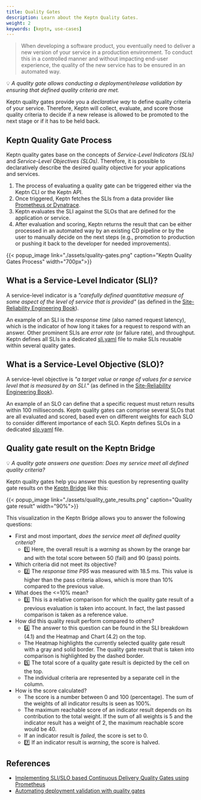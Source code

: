 ```yaml
---
title: Quality Gates
description: Learn about the Keptn Quality Gates.
weight: 2
keywords: [keptn, use-cases]
---
```


> When developing a software product, you eventually need to deliver a new version of your service in a production environment. To conduct this in a controlled manner and without impacting end-user experience, the quality of the new service has to be ensured in an automated way. 

:bulb: *A quality gate allows conducting a deployment/release validation by ensuring that defined quality criteria are met.*

Keptn quality gates provide you a *declarative way* to define quality criteria of your service. Therefore, Keptn will collect, evaluate, and score those quality criteria to decide if a new release is allowed to be promoted to the next stage or if it has to be held back.

## Keptn Quality Gate Process

Keptn quality gates base on the concepts of *Service-Level Indicators (SLIs)* and *Service-Level Objectives (SLOs)*. Therefore, it is possible to declaratively describe the desired quality objective for your applications and services.

1. The process of evaluating a quality gate can be triggered either via the Keptn CLI or the Keptn API. 
1. Once triggered, Keptn fetches the SLIs from a data provider like [Prometheus or Dynatrace](../../0.15.x/quality_gates/sli-provider/). 
1. Keptn evaluates the SLI against the SLOs that are defined for the application or service. 
1. After evaluation and scoring, Keptn returns the result that can be either processed in an automated way by an existing CD pipeline or by the user to manually decide on the next steps (e.g., promotion to production or pushing it back to the developer for needed improvements).

  {{< popup_image
  link="./assets/quality-gates.png"
  caption="Keptn Quality Gates Process"
  width="700px">}}

## What is a Service-Level Indicator (SLI)?

A service-level indicator is a *"carefully defined quantitative measure of some aspect of the level of service that is provided"* (as defined in the [Site-Reliability Engineering Book](https://landing.google.com/sre/sre-book/chapters/service-level-objectives/)). 

An example of an SLI is the *response time* (also named request latency), which is the indicator of how long it takes for a request to respond with an answer. Other prominent SLIs are *error rate* (or failure rate), and throughput. Keptn defines all SLIs in a dedicated [sli.yaml](../../0.15.x/reference/files/sli/)  file to make SLIs reusable within several quality gates.

## What is a Service-Level Objective (SLO)?

A service-level objective is *"a target value or range of values for a service level that is measured by an SLI."* (as defined in the [Site-Reliability Engineering Book](https://landing.google.com/sre/sre-book/chapters/service-level-objectives/)). 

An example of an SLO can define that a specific request must return results within 100 milliseconds. Keptn quality gates can comprise several SLOs that are all evaluated and scored, based even on different weights for each SLO to consider different importance of each SLO. Keptn defines SLOs in a dedicated [slo.yaml](../../0.15.x/reference/files/slo/) file.


## Quality gate result on the Keptn Bridge

:bulb: *A quality gate answers one question: Does my service meet all defined quality criteria?*

Keptn quality gates help you answer this question by representing
quality gate results on the [Keptn Bridge](../../0.18.x/bridge) like this:

<!--TODO: Change image and add annotations [1] ... [5] -->

{{< popup_image
  link="./assets/quality_gate_results.png"
  caption="Quality gate result"
  width="90%">}}

This visualization in the Keptn Bridge allows you to answer the following questions:

* First and most important, *does the service meet all defined quality criteria*?
  * :one: Here, the overall result is a *warning* as shown by the orange bar and with the total score between 50 (fail) and 90 (pass) points.
* Which criteria did not meet its objective?
  * :two: The *response time P95* was measured with 18.5 ms. This value is higher than the pass criteria allows, which is more than 10% compared to the previous value.
* What does the <=10% mean?
  * :three: This is a relative comparison for which the quality gate result of a previous evaluation is taken into account. In fact, the last passed comparison is taken as a reference value.
* How did this quality result perform compared to others?
  * :four: The answer to this question can be found in the SLI breakdown (4.1) and the Heatmap and Chart (4.2) on the top.
  * The Heatmap highlights the currently selected quality gate result with a gray and solid border. The quality gate result that is taken into comparison is highlighted by the dashed border.
  * :five: The total score of a quality gate result is depicted by the cell on the top.
  * The individual criteria are represented by a separate cell in the column.
* How is the score calculated?
  * The score is a number between 0 and 100 (percentage). The sum of the weights of all indicator results is seen as 100%.
  * The maximum reachable score of an indicator result depends on its contribution to the total weight. If the sum of all weights is 5 and the indicator result has a weight of 2, the maximum reachable score would be 40.
  * If an indicator result is *failed*, the score is set to 0.
  * :seven: If an indicator result is *warning*, the score is halved.

## References

- [Implementing SLI/SLO based Continuous Delivery Quality Gates using Prometheus](https://medium.com/keptn/implementing-sli-slo-based-continuous-delivery-quality-gates-using-prometheus-9e17ec18ca36?source=friends_link&sk=22e163eb22df2d4a3c8e49d5e06d3802)
- [Automating deployment validation with quality gates](https://medium.com/keptn/automating-deployment-validation-with-quality-gates-71889845e2ca)
